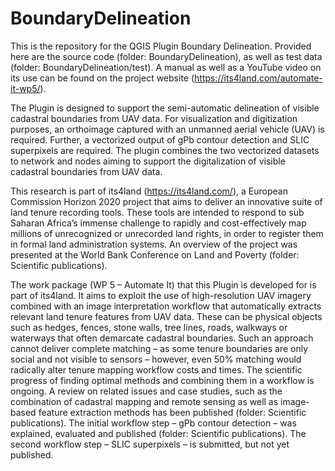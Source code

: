 # BoundaryDelineation
This is the repository for the QGIS Plugin Boundary Delineation. Provided here are the source code (folder: BoundaryDelineation), as well as test data (folder:  BoundaryDelineation/test). A manual as well as a YouTube video on its use can be found on the project website (https://its4land.com/automate-it-wp5/).

The Plugin is designed to support the semi-automatic delineation of visible cadastral boundaries from UAV data. For visualization and digitization purposes, an orthoimage captured with an unmanned aerial vehicle (UAV) is required. Further, a vectorized output of gPb contour detection and SLIC superpixels are required. The plugin combines the two vectorized datasets to network and nodes aiming to support the digitalization of visible cadastral boundaries from UAV data.

This research is part of its4land (https://its4land.com/), a European Commission Horizon 2020 project that aims to deliver an innovative suite of land tenure recording tools. These tools are intended to respond to sub Saharan Africa’s immense challenge to rapidly and cost-effectively map millions of unrecognized or unrecorded land rights, in order to register them in formal land administration systems. An overview of the project was presented at the World Bank Conference on Land and Poverty (folder: Scientific publications).

The work package (WP 5 – Automate It) that this Plugin is developed for is part of its4land. It aims to exploit the use of high-resolution UAV imagery combined with an image interpretation workflow that automatically extracts relevant land tenure features from UAV data. These can be physical objects such as hedges, fences, stone walls, tree lines, roads, walkways or waterways that often demarcate cadastral boundaries. Such an approach cannot deliver complete matching – as some tenure boundaries are only social and not visible to sensors – however, even 50% matching would radically alter tenure mapping workflow costs and times. The scientific progress of finding optimal methods and combining them in a workflow is ongoing. A review on related issues and case studies, such as the combination of cadastral mapping and remote sensing as well as image-based feature extraction methods has been published (folder: Scientific publications). The initial workflow step – gPb contour detection – was explained, evaluated and published (folder: Scientific publications). The second workflow step – SLIC superpixels – is submitted, but not yet published.

